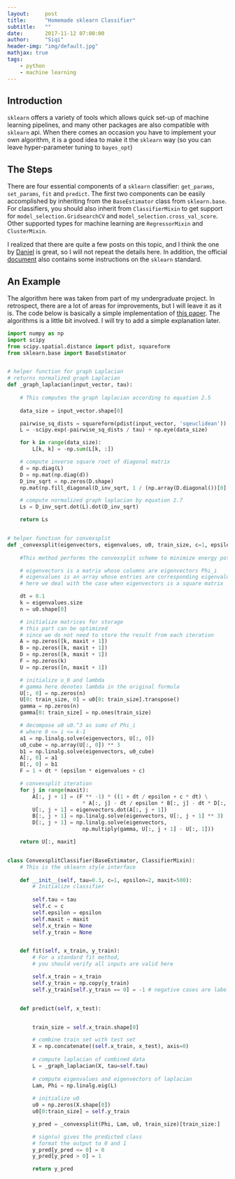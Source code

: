 ```yaml
---
layout:     post
title:      "Homemade sklearn Classifier"
subtitle:   ""
date:       2017-11-12 07:00:00
author:     "Siqi"
header-img: "img/default.jpg"
mathjax: true
tags:
    - python
    - machine learning
---
```


## Introduction

```sklearn``` offers a variety of tools which allows quick set-up of machine learning pipelines, and many other packages are also compatible with ```sklearn``` api. When there comes an occasion you have to implement your own algorithm, it is a good idea to make it the ```sklearn``` way (so you can leave hyper-parameter tuning to ```bayes_opt```)

## The Steps

There are four essential components of a ```sklearn``` classifier: ```get_params```, ```set_params```, ```fit``` and ```predict```. The first two components can be easily accomplished by inheriting from the ```BaseEstimator``` class from ```sklearn.base```. For classifiers, you should also inherit from ```ClassifierMixin``` to get support for ```model_selection.GridsearchCV``` and ```model_selection.cross_val_score```. Other supported types for machine learning are ```RegressorMixin``` and ```ClusterMixin```.   

I realized that there are quite a few posts on this topic, and I think the one by [Daniel](http://danielhnyk.cz/creating-your-own-estimator-scikit-learn/) is great, so I will not repeat the details here. In addition, the official [document](http://scikit-learn.org/dev/developers/contributing.html#rolling-your-own-estimator) also contains some instructions on the ```sklearn``` standard.  

## An Example

The algorithm here was taken from part of my undergraduate project. In retrospect, there are a lot of areas for improvements, but I will leave it as it is. The code below is basically a simple implementation of [this paper](http://www.dtic.mil/get-tr-doc/pdf?AD=ADA551287). The algorithms is a little bit involved. I will try to add a simple explanation later.     

```python
import numpy as np
import scipy
from scipy.spatial.distance import pdist, squareform
from sklearn.base import BaseEstimator


# helper function for graph Laplacian
# returns normalized graph Laplacian
def _graph_laplacian(input_vector, tau):
    
    # This computes the graph laplacian according to equation 2.5
    
    data_size = input_vector.shape[0]

    pairwise_sq_dists = squareform(pdist(input_vector, 'sqeuclidean'))
    L = -scipy.exp(-pairwise_sq_dists / tau) + np.eye(data_size)

    for k in range(data_size):
        L[k, k] = -np.sum(L[k, :])

    # compute inverse square root of diagonal matrix
    d = np.diag(L)
    D = np.mat(np.diag(d))
    D_inv_sqrt = np.zeros(D.shape)
    np.mat(np.fill_diagonal(D_inv_sqrt, 1 / (np.array(D.diagonal())[0] ** 0.5)))

    # compute normalized graph laplacian by equation 2.7
    Ls = D_inv_sqrt.dot(L).dot(D_inv_sqrt)

    return Ls


# helper function for convexsplit
def _convexsplit(eigenvectors, eigenvalues, u0, train_size, c=1, epsilon=2, maxit=50):
    
    #This method performs the convexsplit scheme to minimize energy potential

    # eigenvectors is a matrix whose columns are eigenvectors Phi_i
    # eigenvalues is an array whose entries are corresponding eigenvalues Lambda_i
    # here we deal with the case when eigenvectors is a square matrix

    dt = 0.1
    k = eigenvalues.size
    n = u0.shape[0]

    # initialize matrices for storage
    # this part can be optimized
    # since we do not need to store the result from each iteration
    A = np.zeros([k, maxit + 1])
    B = np.zeros([k, maxit + 1])
    D = np.zeros([k, maxit + 1])
    F = np.zeros(k)
    U = np.zeros([n, maxit + 1])

    # initialize u_0 and lambda
    # gamma here denotes lambda in the original formula
    U[:, 0] = np.zeros(n)
    U[0: train_size, 0] = u0[0: train_size].transpose()
    gamma = np.zeros(n)
    gamma[0: train_size] = np.ones(train_size)

    # decompose u0 u0.^3 as sums of Phi_i
    # where 0 <= i <= k-1
    a1 = np.linalg.solve(eigenvectors, U[:, 0])
    u0_cube = np.array(U[:, 0]) ** 3
    b1 = np.linalg.solve(eigenvectors, u0_cube)
    A[:, 0] = a1
    B[:, 0] = b1
    F = 1 + dt * (epsilon * eigenvalues + c)

    # convexsplit iteration
    for j in range(maxit):
        A[:, j + 1] = (F ** -1) * ((1 + dt / epsilon + c * dt) \
                        * A[:, j] - dt / epsilon * B[:, j] - dt * D[:, j])
        U[:, j + 1] = eigenvectors.dot(A[:, j + 1])
        B[:, j + 1] = np.linalg.solve(eigenvectors, U[:, j + 1] ** 3)
        D[:, j + 1] = np.linalg.solve(eigenvectors, 
                        np.multiply(gamma, U[:, j + 1] - U[:, 1]))

    return U[:, maxit]


class ConvexsplitClassifier(BaseEstimator, ClassifierMixin):
    # This is the sklearn style interface
    
    def __init__(self, tau=0.3, c=1, epsilon=2, maxit=500):
        # Initialize classifier
        
        self.tau = tau
        self.c = c
        self.epsilon = epsilon
        self.maxit = maxit
        self.x_train = None
        self.y_train = None


    def fit(self, x_train, y_train):
        # For a standard fit method,
        # you should verify all inputs are valid here

        self.x_train = x_train
        self.y_train = np.copy(y_train)
        self.y_train[self.y_train == 0] = -1 # negative cases are labelled as -1


    def predict(self, x_test):


        train_size = self.x_train.shape[0]

        # combine train set with test set
        X = np.concatenate((self.x_train, x_test), axis=0)
        
        # compute laplacian of combined data
        L = _graph_laplacian(X, tau=self.tau)
        
        # compute eigenvalues and eigenvectors of laplacian
        Lam, Phi = np.linalg.eig(L)
        
        # initialize u0
        u0 = np.zeros(X.shape[0])
        u0[0:train_size] = self.y_train

        y_pred = _convexsplit(Phi, Lam, u0, train_size)[train_size:]

        # sign(u) gives the predicted class
        # format the output to 0 and 1
        y_pred[y_pred <= 0] = 0
        y_pred[y_pred > 0] = 1

        return y_pred

```
